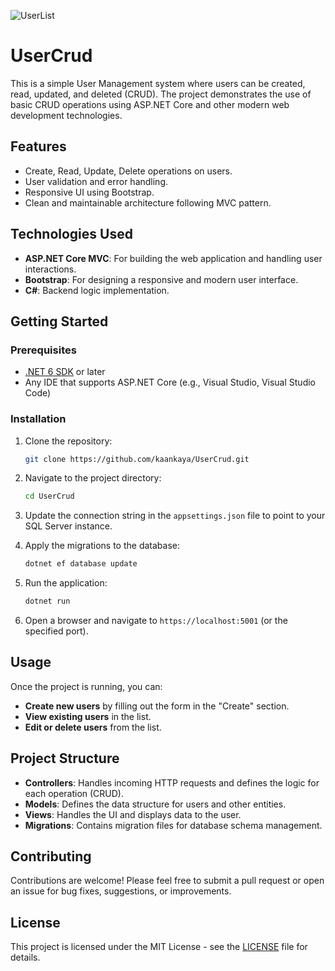![UserList](https://github.com/user-attachments/assets/511fcabe-5925-43aa-b8d2-242f84f52471)


# UserCrud

This is a simple User Management system where users can be created, read, updated, and deleted (CRUD). The project demonstrates the use of basic CRUD operations using ASP.NET Core and other modern web development technologies.

## Features
- Create, Read, Update, Delete operations on users.
- User validation and error handling.
- Responsive UI using Bootstrap.
- Clean and maintainable architecture following MVC pattern.

## Technologies Used
- **ASP.NET Core MVC**: For building the web application and handling user interactions.
- **Bootstrap**: For designing a responsive and modern user interface.
- **C#**: Backend logic implementation.

## Getting Started

### Prerequisites
- [.NET 6 SDK](https://dotnet.microsoft.com/download/dotnet/6.0) or later
- Any IDE that supports ASP.NET Core (e.g., Visual Studio, Visual Studio Code)

### Installation

1. Clone the repository:
    ```bash
    git clone https://github.com/kaankaya/UserCrud.git
    ```

2. Navigate to the project directory:
    ```bash
    cd UserCrud
    ```

3. Update the connection string in the `appsettings.json` file to point to your SQL Server instance.

4. Apply the migrations to the database:
    ```bash
    dotnet ef database update
    ```

5. Run the application:
    ```bash
    dotnet run
    ```

6. Open a browser and navigate to `https://localhost:5001` (or the specified port).

## Usage

Once the project is running, you can:
- **Create new users** by filling out the form in the "Create" section.
- **View existing users** in the list.
- **Edit or delete users** from the list.

## Project Structure

- **Controllers**: Handles incoming HTTP requests and defines the logic for each operation (CRUD).
- **Models**: Defines the data structure for users and other entities.
- **Views**: Handles the UI and displays data to the user.
- **Migrations**: Contains migration files for database schema management.

## Contributing

Contributions are welcome! Please feel free to submit a pull request or open an issue for bug fixes, suggestions, or improvements.

## License

This project is licensed under the MIT License - see the [LICENSE](LICENSE) file for details.
